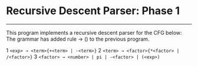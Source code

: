 # Recursive Descent Parser: Phase 1
------------------------------------------------------------
This program implements a recursive descent parser for the CFG below:
The grammar has added rule <factor> → (<exp>) to the previous program.

1 `<exp> → <term>{+<term> | -<term>}`
2 `<term> → <factor>{*<factor> | /<factor>}`
3 `<factor> → <number> | pi | -<factor> | (<exp>)`
